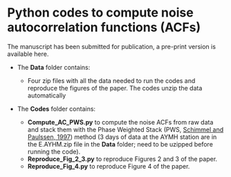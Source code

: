 # Python codes to compute noise autocorrelation functions (ACFs)

The manuscript has been submitted for publication, a pre-print version is available here.

* The **Data** folder contains:
  - Four zip files with all the data needed to run the codes and reproduce the figures of the paper. The codes unzip the data automatically

* The **Codes** folder contains:
  - **Compute_AC_PWS.py** to compute the noise ACFs from raw data and stack them with the Phase Weighted Stack (PWS, [Schimmel and Paulssen, 1997](https://academic.oup.com/gji/article/130/2/497/760640)) method (3 days of data at the AYMH station are in the E.AYHM.zip file in the **Data** folder; need to be uzipped before running the code).
  - **Reproduce_Fig_2_3.py** to reproduce Figures 2 and 3 of the paper.
  - **Reproduce_Fig_4.py** to reproduce Figure 4 of the paper.

